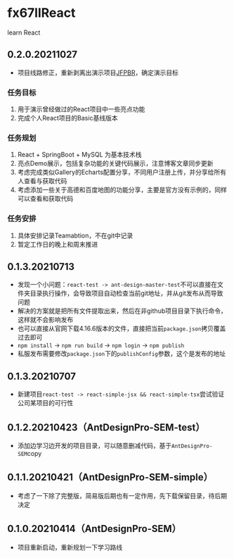 # fx67llReact
learn React

## 0.2.0.20211027
* 项目线路修正，重新剥离出演示项目[JFPBR](https://github.com/fx67ll/JFPBR)，确定演示目标  

### 任务目标
1. 用于演示曾经做过的React项目中一些亮点功能  
2. 完成个人React项目的Basic基线版本  

### 任务规划
1. React + SpringBoot +  MySQL 为基本技术栈  
2. 亮点Demo展示，包括复杂功能的关键代码展示，注意博客文章同步更新  
3. 考虑完成类似Gallery的Echarts配置分享，不同用户注册上传，并分享给所有人查看与获取代码  
4. 考虑添加一些关于高德和百度地图的功能分享，主要是官方没有示例的，同样可以查看和获取代码  

### 任务安排
1. 具体安排记录Teamabtion，不在git中记录  
2. 暂定工作日的晚上和周末推进  

## 0.1.3.20210713
* 发现一个小问题：`react-test -> ant-design-master-test`不可以直接在文件夹目录执行操作，会导致项目自动检查当前git地址，并从git发布从而导致问题  
* 解决的方案就是把所有文件提取出来，然后在非github项目目录下执行命令，这样就不会影响发布  
* 也可以直接从官网下载4.16.6版本的文件，直接把当前`package.json`拷贝覆盖过去即可  
* `npm install` -> `npm run build` -> `npm login` -> `npm publish`  
* 私服发布需要修改`package.json`下的`publishConfig`参数，这个是发布的地址  

## 0.1.3.20210707
* 新建项目`react-test -> react-simple-jsx && react-simple-tsx`尝试验证公司某项目的可行性  

## 0.1.2.20210423（AntDesignPro-SEM-test）
* 添加边学习边开发的项目目录，可以随意删减代码，基于`AntDesignPro-SEM`copy

## 0.1.1.20210421（AntDesignPro-SEM-simple）
* 考虑了一下除了完整版，简易版后期也有一定作用，先下载保留目录，待后期决定

## 0.1.0.20210414（AntDesignPro-SEM）
* 项目重新启动，重新规划一下学习路线